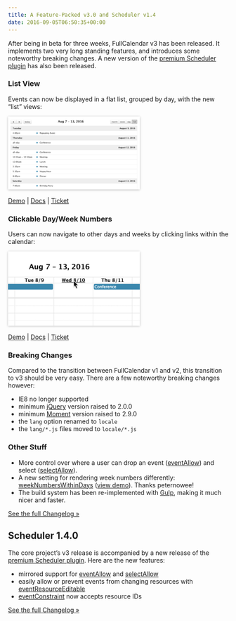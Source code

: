 ```yaml
---
title: A Feature-Packed v3.0 and Scheduler v1.4
date: 2016-09-05T06:50:35+00:00
---
```


After being in beta for three weeks, FullCalendar v3 has been released. It implements two very long standing features, and introduces some noteworthy breaking changes. A new version of the [premium Scheduler plugin](https://fullcalendar.io/scheduler/) has also been released.

### List View

Events can now be displayed in a flat list, grouped by day, with the new &#8220;list&#8221; views:

<img class="alignnone size-medium wp-image-215" style="box-shadow: 0 1px 5px rgba(0, 0, 0, .25);" src="/assets/images/blog/2016/08/listWeek-300x166.png" alt="listWeek" width="300" height="166"  sizes="(max-width: 300px) 100vw, 300px" />

<a href="https://fullcalendar.io/js/fullcalendar-3.0.0/demos/list-views.html" target="_blank">Demo</a> | [Docs](https://fullcalendar.io/docs/list_view/intro/) | <a href="https://github.com/fullcalendar/fullcalendar/issues/560" target="_blank">Ticket</a>

### Clickable Day/Week Numbers

Users can now navigate to other days and weeks by clicking links within the calendar:

<img class="alignnone size-medium wp-image-216" style="box-shadow: 0 1px 5px rgba(0, 0, 0, .25);" src="/assets/images/blog/2016/08/navLinks-300x169.png" alt="navLinks" width="300" height="169"  sizes="(max-width: 300px) 100vw, 300px" />

<a href="https://fullcalendar.io/js/fullcalendar-3.0.0/demos/agenda-views.html" target="_blank">Demo</a> | [Docs](https://fullcalendar.io/docs/mouse/navLinks/) | <a href="https://github.com/fullcalendar/fullcalendar/issues/424" target="_blank">Ticket</a>

### Breaking Changes

Compared to the transition between FullCalendar v1 and v2, this transition to v3 should be very easy. There are a few noteworthy breaking changes however:

* IE8 no longer supported
* minimum <a href="http://jquery.com/" target="_blank">jQuery</a> version raised to 2.0.0
* minimum <a href="http://momentjs.com/" target="_blank">Moment</a> version raised to 2.9.0
* the `lang` option renamed to `locale`
* the `lang/*.js` files moved to `locale/*.js`

### Other Stuff

* More control over where a user can drop an event ([eventAllow](https://fullcalendar.io/docs/event_ui/eventAllow/)) and select ([selectAllow](https://fullcalendar.io/docs/selection/selectAllow/)).
* A new setting for rendering week numbers differently: [weekNumbersWithinDays](https://fullcalendar.io/docs/display/weekNumbersWithinDays/) (<a href="http://jsbin.com/sekohivetu" target="_blank">view demo</a>). Thanks peternowee!
* The build system has been re-implemented with <a href="http://gulpjs.com/" target="_blank">Gulp</a>, making it much nicer and faster.

<a href="https://github.com/fullcalendar/fullcalendar/releases/tag/v3.0.0" target="_blank">See the full Changelog »</a>

## Scheduler 1.4.0

The core project&#8217;s v3 release is accompanied by a new release of the [premium Scheduler plugin](https://fullcalendar.io/scheduler/). Here are the new features:

* mirrored support for [eventAllow](https://fullcalendar.io/docs/resource_events/eventAllow/) and [selectAllow](https://fullcalendar.io/docs/selection/selectAllow/)
* easily allow or prevent events from changing resources with [eventResourceEditable](https://fullcalendar.io/docs/resource_events/eventResourceEditable/)
* [eventConstraint](https://fullcalendar.io/docs/resource_events/eventConstraint/) now accepts resource IDs

<a href="https://github.com/fullcalendar/fullcalendar-scheduler/releases/tag/v1.4.0" target="_blank">See the full Changelog »</a>
